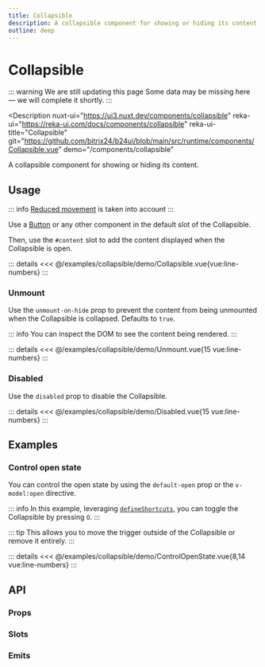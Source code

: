 ```yaml
---
title: Collapsible
description: A collapsible component for showing or hiding its content.
outline: deep
---
```

<script setup>
import CollapsibleExample from '/examples/collapsible/Collapsible.vue';
import UnmountExample from '/examples/collapsible/Unmount.vue';
import DisabledExample from '/examples/collapsible/Disabled.vue';
import ControlOpenStateExample from '/examples/collapsible/ControlOpenState.vue';
</script>
# Collapsible

::: warning We are still updating this page
Some data may be missing here — we will complete it shortly.
:::

<Description
  nuxt-ui="https://ui3.nuxt.dev/components/collapsible"
  reka-ui="https://reka-ui.com/docs/components/collapsible"
  reka-ui-title="Collapsible"
  git="https://github.com/bitrix24/b24ui/blob/main/src/runtime/components/Collapsible.vue"
  demo="/components/collapsible"
>
  A collapsible component for showing or hiding its content.
</Description>

## Usage

::: info
[Reduced movement](https://tailwindcss.com/docs/hover-focus-and-other-states#prefers-reduced-motion) is taken into account
:::

Use a [Button](/components/button) or any other component in the default slot of the Collapsible.

Then, use the `#content` slot to add the content displayed when the Collapsible is open.

<div class="lg:min-h-[160px]">
  <ClientOnly>
    <CollapsibleExample />
  </ClientOnly>
</div>

::: details
<<< @/examples/collapsible/demo/Collapsible.vue{vue:line-numbers}
:::

### Unmount

Use the `unmount-on-hide` prop to prevent the content from being unmounted when the Collapsible is collapsed. Defaults to `true`.

::: info
You can inspect the DOM to see the content being rendered.
:::

<div class="lg:min-h-[275px]">
  <ClientOnly>
    <UnmountExample />
  </ClientOnly>
</div>

::: details
<<< @/examples/collapsible/demo/Unmount.vue{15 vue:line-numbers}
:::

### Disabled

Use the `disabled` prop to disable the Collapsible.

<div class="lg:min-h-[275px]">
  <ClientOnly>
    <DisabledExample />
  </ClientOnly>
</div>

::: details
<<< @/examples/collapsible/demo/Disabled.vue{15 vue:line-numbers}
:::

## Examples

### Control open state

You can control the open state by using the `default-open` prop or the `v-model:open` directive.

::: info
In this example, leveraging [`defineShortcuts`](composables/define-shortcuts), you can toggle the Collapsible by pressing `O`.
:::

::: tip
This allows you to move the trigger outside of the Collapsible or remove it entirely.
:::

<div class="lg:min-h-[160px]">
  <ClientOnly>
    <ControlOpenStateExample />
  </ClientOnly>
</div>

::: details
<<< @/examples/collapsible/demo/ControlOpenState.vue{8,14 vue:line-numbers}
:::

## API

### Props

<ComponentProps component="Collapsible" />

### Slots

<ComponentSlots component="Collapsible" />

### Emits

<ComponentEmits component="Collapsible" />


